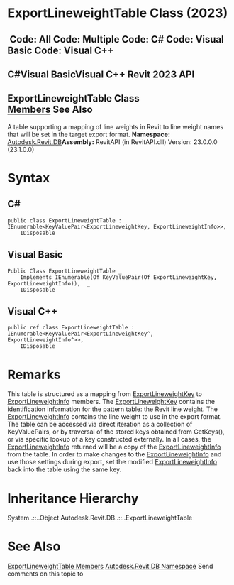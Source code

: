 # ExportLineweightTable Class (2023)

﻿
 Code: All Code: Multiple Code: C# Code: Visual Basic Code: Visual C++   
---  
C#Visual BasicVisual C++
Revit 2023 API  
---  
ExportLineweightTable Class  
[Members](016a342d-309b-5a50-4739-b657fa80b24c.md "ExportLineweightTable Members") See Also  
---  
A table supporting a mapping of line weights in Revit to line weight names that will be set in the target export format. 
**Namespace:** [Autodesk.Revit.DB](87546ba7-461b-c646-cbb1-2cb8f5bff8b2.md "Autodesk.Revit.DB Namespace")**Assembly:** RevitAPI (in RevitAPI.dll) Version: 23.0.0.0 (23.1.0.0)
# Syntax
C#  
---  
```text
public class ExportLineweightTable : IEnumerable<KeyValuePair<ExportLineweightKey, ExportLineweightInfo>>, 
	IDisposable
```
  
Visual Basic  
---  
```text
Public Class ExportLineweightTable _
	Implements IEnumerable(Of KeyValuePair(Of ExportLineweightKey, ExportLineweightInfo)),  _
	IDisposable
```
  
Visual C++  
---  
```text
public ref class ExportLineweightTable : IEnumerable<KeyValuePair<ExportLineweightKey^, ExportLineweightInfo^>>, 
	IDisposable
```
  
# Remarks
This table is structured as a mapping from [ExportLineweightKey](5b3250ab-f70b-6f87-afbf-dd049a64c29e.md "ExportLineweightKey Class") to [ExportLineweightInfo](730cd713-bb8b-8a69-739e-d9bae8eb6fa5.md "ExportLineweightInfo Class") members. The [ExportLineweightKey](5b3250ab-f70b-6f87-afbf-dd049a64c29e.md "ExportLineweightKey Class") contains the identification information for the pattern table: the Revit line weight. The [ExportLineweightInfo](730cd713-bb8b-8a69-739e-d9bae8eb6fa5.md "ExportLineweightInfo Class") contains the line weight to use in the export format.
The table can be accessed via direct iteration as a collection of KeyValuePairs, or by traversal of the stored keys obtained from GetKeys(), or via specific lookup of a key constructed externally. In all cases, the [ExportLineweightInfo](730cd713-bb8b-8a69-739e-d9bae8eb6fa5.md "ExportLineweightInfo Class") returned will be a copy of the [ExportLineweightInfo](730cd713-bb8b-8a69-739e-d9bae8eb6fa5.md "ExportLineweightInfo Class") from the table. In order to make changes to the [ExportLineweightInfo](730cd713-bb8b-8a69-739e-d9bae8eb6fa5.md "ExportLineweightInfo Class") and use those settings during export, set the modified [ExportLineweightInfo](730cd713-bb8b-8a69-739e-d9bae8eb6fa5.md "ExportLineweightInfo Class") back into the table using the same key.
# Inheritance Hierarchy
System..::..Object Autodesk.Revit.DB..::..ExportLineweightTable
# See Also
[ExportLineweightTable Members](016a342d-309b-5a50-4739-b657fa80b24c.md "ExportLineweightTable Members")
[Autodesk.Revit.DB Namespace](87546ba7-461b-c646-cbb1-2cb8f5bff8b2.md "Autodesk.Revit.DB Namespace")
Send comments on this topic to 